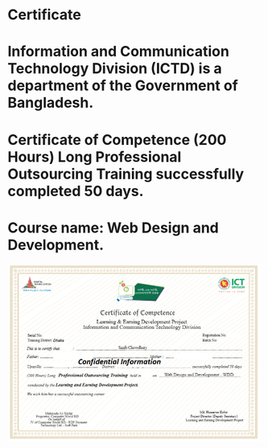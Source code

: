 # Certificate

# Information and Communication Technology Division (ICTD) is a department of the Government of Bangladesh.

# Certificate of Competence (200 Hours) Long Professional Outsourcing Training successfully completed 50 days.

# Course name: Web Design and Development.

![](/img/Untitled.png)
